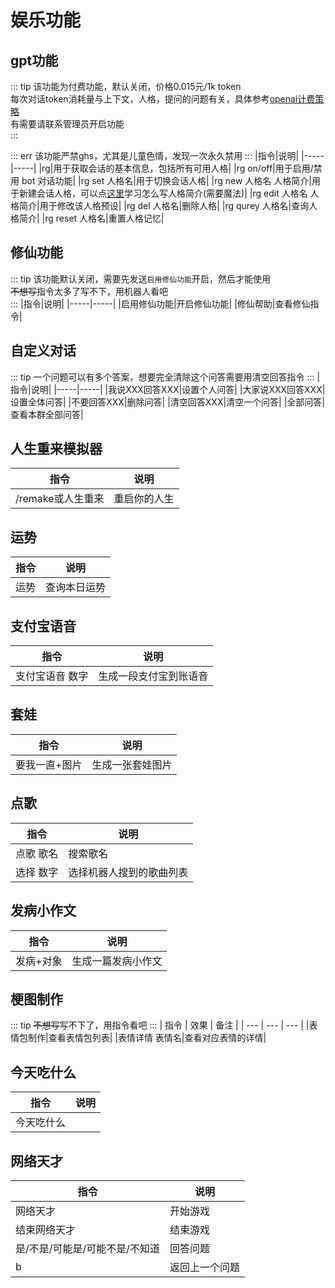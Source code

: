# 娱乐功能

## gpt功能
::: tip
该功能为付费功能，默认关闭，价格0.015元/1k token\
每次对话token消耗量与上下文，人格，提问的问题有关，具体参考[openai计费策略](https://openai.com/pricing)\
有需要请联系管理员开启功能\
:::

::: err
该功能严禁ghs，尤其是儿童色情，发现一次永久禁用
:::
|指令|说明|
|-----|-----|
|rg|用于获取会话的基本信息，包括所有可用人格|
|rg on/off|用于启用/禁用 bot 对话功能|
|rg set 人格名|用于切换会话人格|
|rg new 人格名 人格简介|用于新建会话人格，可以点[这里](https://docs.google.com/spreadsheets/d/1JQNmVH-vlDn2uEPwkjv3iN-zn0PHpQ7RGbgA5T3fxOA/edit)学习怎么写人格简介(需要魔法)|
|rg edit 人格名 人格简介|用于修改该人格预设|
|rg del 人格名|删除人格|
|rg qurey 人格名|查询人格简介|
|rg reset 人格名|重置人格记忆|

## 修仙功能
::: tip
该功能默认关闭，需要先发送`启用修仙功能`开启，然后才能使用\
~~不想写~~指令太多了写不下，用机器人看吧\
:::
|指令|说明|
|-----|-----|
|启用修仙功能|开启修仙功能|
|修仙帮助|查看修仙指令|


## 自定义对话
::: tip
一个问题可以有多个答案，想要完全清除这个问答需要用清空回答指令
:::
|指令|说明|
|-----|-----|
|我说XXX回答XXX|设置个人问答|
|大家说XXX回答XXX|设置全体问答|
|不要回答XXX|删除问答|
|清空回答XXX|清空一个问答|
|全部问答|查看本群全部问答|

## 人生重来模拟器
|指令|说明|
|-----|-----|
|/remake或人生重来|重启你的人生|

## 运势
|指令|说明|
|-----|-----|
|运势|查询本日运势|

## 支付宝语音
|指令|说明|
|-----|-----|
|支付宝语音 数字|生成一段支付宝到账语音|


## 套娃
|指令|说明|
|-----|-----|
|要我一直+图片|生成一张套娃图片|

## 点歌
|指令|说明|
|-----|-----|
|点歌 歌名|搜索歌名|
|选择 数字|选择机器人搜到的歌曲列表|


## 发病小作文
|指令|说明|
|-----|-----|
|发病+对象|生成一篇发病小作文|

## 梗图制作
::: tip
~~不想写~~写不下了，用指令看吧
:::
| 指令 | 效果 | 备注 |
| --- | --- | --- |
|表情包制作|查看表情包列表|
|表情详情 表情名|查看对应表情的详情|


## 今天吃什么
|指令|说明|
|-----|-----|
|今天吃什么||

## 网络天才
|指令|说明|
|-----|-----|
|网络天才|开始游戏|
|结束网络天才|结束游戏|
|是/不是/可能是/可能不是/不知道|回答问题|
|b|返回上一个问题|